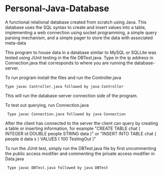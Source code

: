 # Personal-Java-Database
A functional relational database created from scratch using Java. This database uses the SQL syntax to create and insert values into a table, implementing a web connection using socket programming, a simple query parsing mechanism, and a simple pager to store the data with associated meta-data

This program to house data in a database similar to MySQL or SQLLite was tested using JUnit testing in the file DBTest.java.
Type in the ip address in Connection.java that corresponds to where you are running the database-server.

To run program install the files and run the Controller.java 
```
Type javac Controller.java followed by java Controller 
```
This will run the database-server connection side of the program. 

To test out querying, run Connection.java
```
 Type javac Connection.java followed by java Connection
```
After the client has connected to the server the client can query by creating a table or inserting information, for example
"CREATE TABLE chat ( INTEGER id DOUBLE people STRING data )" or "INSERT INTO TABLE chat ( people d data s ) VALUES ( 100 TestingOut )"

To run the JUnit test, simply run the DBTest.java file by first uncommenting the public access modifier and commenting the private access modifier in Data.java
```
 Type javac DBTest.java followed by java DBTest
```
